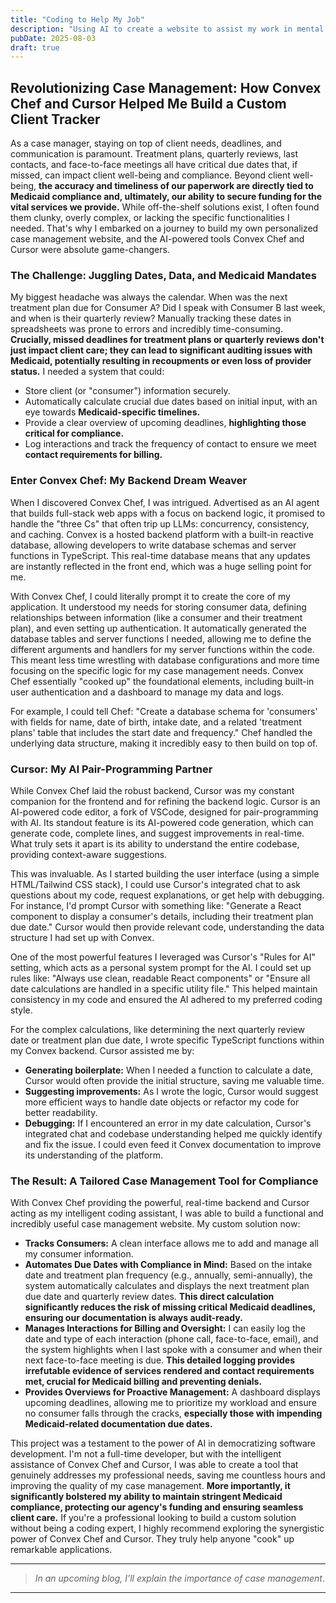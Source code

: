 ```yaml
---
title: "Coding to Help My Job"
description: "Using AI to create a website to assist my work in mental health"
pubDate: 2025-08-03
draft: true
---
```


## Revolutionizing Case Management: How Convex Chef and Cursor Helped Me Build a Custom Client Tracker

As a case manager, staying on top of client needs, deadlines, and communication is paramount. Treatment plans, quarterly reviews, last contacts, and face-to-face meetings all have critical due dates that, if missed, can impact client well-being and compliance. Beyond client well-being, **the accuracy and timeliness of our paperwork are directly tied to Medicaid compliance and, ultimately, our ability to secure funding for the vital services we provide.** While off-the-shelf solutions exist, I often found them clunky, overly complex, or lacking the specific functionalities I needed. That's why I embarked on a journey to build my own personalized case management website, and the AI-powered tools Convex Chef and Cursor were absolute game-changers.

### The Challenge: Juggling Dates, Data, and Medicaid Mandates

My biggest headache was always the calendar. When was the next treatment plan due for Consumer A? Did I speak with Consumer B last week, and when is their quarterly review? Manually tracking these dates in spreadsheets was prone to errors and incredibly time-consuming. **Crucially, missed deadlines for treatment plans or quarterly reviews don't just impact client care; they can lead to significant auditing issues with Medicaid, potentially resulting in recoupments or even loss of provider status.** I needed a system that could:

* Store client (or "consumer") information securely.
* Automatically calculate crucial due dates based on initial input, with an eye towards **Medicaid-specific timelines.**
* Provide a clear overview of upcoming deadlines, **highlighting those critical for compliance.**
* Log interactions and track the frequency of contact to ensure we meet **contact requirements for billing.**

### Enter Convex Chef: My Backend Dream Weaver

When I discovered Convex Chef, I was intrigued. Advertised as an AI agent that builds full-stack web apps with a focus on backend logic, it promised to handle the "three Cs" that often trip up LLMs: concurrency, consistency, and caching. Convex is a hosted backend platform with a built-in reactive database, allowing developers to write database schemas and server functions in TypeScript. This real-time database means that any updates are instantly reflected in the front end, which was a huge selling point for me.

With Convex Chef, I could literally prompt it to create the core of my application. It understood my needs for storing consumer data, defining relationships between information (like a consumer and their treatment plan), and even setting up authentication. It automatically generated the database tables and server functions I needed, allowing me to define the different arguments and handlers for my server functions within the code. This meant less time wrestling with database configurations and more time focusing on the specific logic for my case management needs. Convex Chef essentially "cooked up" the foundational elements, including built-in user authentication and a dashboard to manage my data and logs.

For example, I could tell Chef: "Create a database schema for 'consumers' with fields for name, date of birth, intake date, and a related 'treatment plans' table that includes the start date and frequency." Chef handled the underlying data structure, making it incredibly easy to then build on top of.

### Cursor: My AI Pair-Programming Partner

While Convex Chef laid the robust backend, Cursor was my constant companion for the frontend and for refining the backend logic. Cursor is an AI-powered code editor, a fork of VSCode, designed for pair-programming with AI. Its standout feature is its AI-powered code generation, which can generate code, complete lines, and suggest improvements in real-time. What truly sets it apart is its ability to understand the entire codebase, providing context-aware suggestions.

This was invaluable. As I started building the user interface (using a simple HTML/Tailwind CSS stack), I could use Cursor's integrated chat to ask questions about my code, request explanations, or get help with debugging. For instance, I'd prompt Cursor with something like: "Generate a React component to display a consumer's details, including their treatment plan due date." Cursor would then provide relevant code, understanding the data structure I had set up with Convex.

One of the most powerful features I leveraged was Cursor's "Rules for AI" setting, which acts as a personal system prompt for the AI. I could set up rules like: "Always use clean, readable React components" or "Ensure all date calculations are handled in a specific utility file." This helped maintain consistency in my code and ensured the AI adhered to my preferred coding style.

For the complex calculations, like determining the next quarterly review date or treatment plan due date, I wrote specific TypeScript functions within my Convex backend. Cursor assisted me by:

* **Generating boilerplate:** When I needed a function to calculate a date, Cursor would often provide the initial structure, saving me valuable time.
* **Suggesting improvements:** As I wrote the logic, Cursor would suggest more efficient ways to handle date objects or refactor my code for better readability.
* **Debugging:** If I encountered an error in my date calculation, Cursor's integrated chat and codebase understanding helped me quickly identify and fix the issue. I could even feed it Convex documentation to improve its understanding of the platform.

### The Result: A Tailored Case Management Tool for Compliance

With Convex Chef providing the powerful, real-time backend and Cursor acting as my intelligent coding assistant, I was able to build a functional and incredibly useful case management website. My custom solution now:

* **Tracks Consumers:** A clean interface allows me to add and manage all my consumer information.
* **Automates Due Dates with Compliance in Mind:** Based on the intake date and treatment plan frequency (e.g., annually, semi-annually), the system automatically calculates and displays the next treatment plan due date and quarterly review dates. **This direct calculation significantly reduces the risk of missing critical Medicaid deadlines, ensuring our documentation is always audit-ready.**
* **Manages Interactions for Billing and Oversight:** I can easily log the date and type of each interaction (phone call, face-to-face, email), and the system highlights when I last spoke with a consumer and when their next face-to-face meeting is due. **This detailed logging provides irrefutable evidence of services rendered and contact requirements met, crucial for Medicaid billing and preventing denials.**
* **Provides Overviews for Proactive Management:** A dashboard displays upcoming deadlines, allowing me to prioritize my workload and ensure no consumer falls through the cracks, **especially those with impending Medicaid-related documentation due dates.**

This project was a testament to the power of AI in democratizing software development. I'm not a full-time developer, but with the intelligent assistance of Convex Chef and Cursor, I was able to create a tool that genuinely addresses my professional needs, saving me countless hours and improving the quality of my case management. **More importantly, it significantly bolstered my ability to maintain stringent Medicaid compliance, protecting our agency's funding and ensuring seamless client care.** If you're a professional looking to build a custom solution without being a coding expert, I highly recommend exploring the synergistic power of Convex Chef and Cursor. They truly help anyone "cook" up remarkable applications.

---
> *In an upcoming blog, I'll explain the importance of case management*.
---
